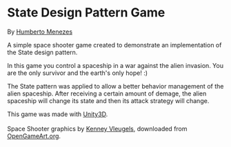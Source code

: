<html lang="en">
	<body>
		<p>
			<h1>State Design Pattern Game</h1>
			By <a href="mailto:humberto.menezes@gmail.com">Humberto Menezes</a></br>
		</p>
		<p>
			A simple space shooter game created to demonstrate an implementation of the State design pattern.
		</p>
		<p>
			In this game you control a spaceship in a war against the alien invasion. You are the only survivor and the earth's only hope! :)
		</p>
		<p>
			The State pattern was applied to allow a better behavior management of the alien spaceship. After receiving a certain amount of demage, the alien spaceship will change its state and then its attack strategy will change.
		</p>
		<p>
			This game was made with <a href="http://unity3d.com">Unity3D</a>.</br></br>
			Space Shooter graphics by <a href="http://www.kenney.nl">Kenney Vleugels</a>,
			downloaded from <a href="http://opengameart.org/content/space-shooter-art">OpenGameArt.org</a>.
		</p>
	</body>
</html>
